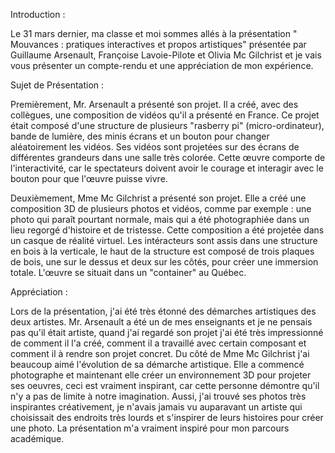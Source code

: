 Introduction :



Le 31 mars dernier, ma classe et moi sommes allés à la présentation " Mouvances : pratiques interactives et propos artistiques" présentée par Guillaume Arsenault, Françoise Lavoie-Pilote et Olivia Mc Gilchrist et je vais vous présenter un compte-rendu et une appréciation de mon expérience.





Sujet de Présentation :



Premièrement, Mr. Arsenault a présenté son projet. Il a créé, avec des collègues, une composition de vidéos qu'il a présenté en France. Ce projet était composé d'une structure de plusieurs "rasberry pi" (micro-ordinateur), bande de lumière, des minis écrans et un bouton pour changer aléatoirement les vidéos. Ses vidéos sont projetées sur des écrans de différentes grandeurs dans une salle très colorée. Cette œuvre comporte de l'interactivité, car le spectateurs doivent avoir le courage et interagir avec le bouton pour que l'œuvre puisse vivre.





Deuxièmement, Mme Mc Gilchrist a présenté son projet. Elle a créé une composition 3D de plusieurs photos et vidéos, comme par exemple : une photo qui paraît pourtant normale, mais qui a été photographiée dans un lieu regorgé d'histoire et de tristesse. Cette composition a été projetée dans un casque de réalité virtuel. Les intéracteurs sont assis dans une structure en bois à la verticale, le haut de la structure est composé de trois plaques de bois, une sur le dessus et deux sur les côtés, pour créer une immersion totale. L'œuvre se situait dans un "container" au Québec.





Appréciation :



Lors de la présentation, j'ai été très étonné des démarches artistiques des deux artistes. Mr. Arsenault a été un de mes enseignants et je ne pensais pas qu'il était artiste, quand j'ai regardé son projet j'ai été très impressionné de comment il l'a créé, comment il a travaillé avec certain composant et comment il à rendre son projet concret. Du côté de Mme Mc Gilchrist j'ai beaucoup aimé l'évolution de sa démarche artistique. Elle a commencé photographe et maintenant elle créer un environnement 3D pour projeter ses oeuvres, ceci est vraiment inspirant, car cette personne démontre qu'il n'y a pas de limite à notre imagination. Aussi, j'ai trouvé ses photos très inspirantes créativement, je n'avais jamais vu auparavant un artiste qui choisissait des endroits très lourds et s'inspirer de leurs histoires pour créer une photo. La présentation m'a vraiment inspiré pour mon parcours académique.
